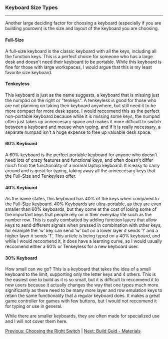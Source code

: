 ### Keyboard Size Types ###
---
Another large deciding factor for choosing a keyboard (especially if you are building yourown) is the size and layout of the keyboard you are choosing.

#### Full-Size ####
A full-size keyboard is the classic keyboard with all the keys, including all the function keys. This is a perfect choice for someone who has a large desk and doesn't need their keyboard to be portable. While this keyboard is fine for those with large workspaces, I would argue that this is my least favorite size keyboard.

#### Tenkeyless ####
This keyboard is just as the name suggests, a keyboard that is missing just the numpad on the right or "tenkeys". A tenkeyless is good for those who are not planning on taking their keyboard anywhere, but still need it to be more compact for more desk space. I would reccomend this as the perfect non-portable keyboard because while it is missing some keys, the numpad often just takes up unneccesary space and makes it more difficult to switch between a keyboard and mouse when typing, and if it is really necessary, a separate numpad isn't a huge expense to free up valuable desk space.

#### 60% Keyboard ####
A 60% keyboard is the perfect portable keyboard for anyone who doesn't need lots of crazy features and functional keys, and often doesn't differ much from the functionality of a normal laptop keyboard. It is easy to carry around and is great for typing, taking away all the unneccesary keys that the Full-Size and Tenkeyless offer. 

#### 40% Keyboard ####
As the name states, this keyboard has 40% of the keys when compared to the Full-Size keyboard. 40% Keyboards are ultra-portable, as they are even smaller than 60% keyboards, but they come at the cost of losing some of the important keys that people rely on in their everyday life such as the number row. This is easily combatted by adding function layers that allow keys to send different signals when pressed in combination with other keys, for example the 'w' key can send 'w' but on a lower layer it sends '!' and a higher layer it sends '1'. This article is being typed on a 40% keyboard, and while I would reccomend it, it does have a learning curve, so I would usually reccomend either a 60% or Tenkeyless for a new keyboard user.

#### 30% Keyboard ####
How small can we go? This is a keyboard that takes the idea of a small keyboard to the limit, supporting only the letter keys and 4 others. This is the easiest one to build as it is so small, but it is difficult to reccomend it to new users because it actually changes the way that one types much more significantly as there need to be many more layer and row emulation keys to retain the same functionality that a regular keyboard does. It makes a great game controller for games with few buttons, but I would not reccomend it for typing or use in general.

While there are smaller keyboards, they are often made for specialized use and I will not cover them here.

[Previous: Choosing the Right Switch](https://github.com/johnriforgiate/English-516-Final-Project/blob/master/Switch%20Comparison.md) | [Next: Build Guid - Materials](https://github.com/johnriforgiate/English-516-Final-Project/blob/master/Materials.md)
